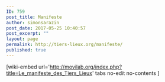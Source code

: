 ```yaml
---
ID: 759
post_title: Manifeste
author: simonsarazin
post_date: 2017-05-25 10:40:57
post_excerpt: ""
layout: page
permalink: http://tiers-lieux.org/manifeste/
published: true
---
```

[wiki-embed url='http://movilab.org/index.php?title=Le_manifeste_des_Tiers_Lieux' tabs no-edit no-contents ]